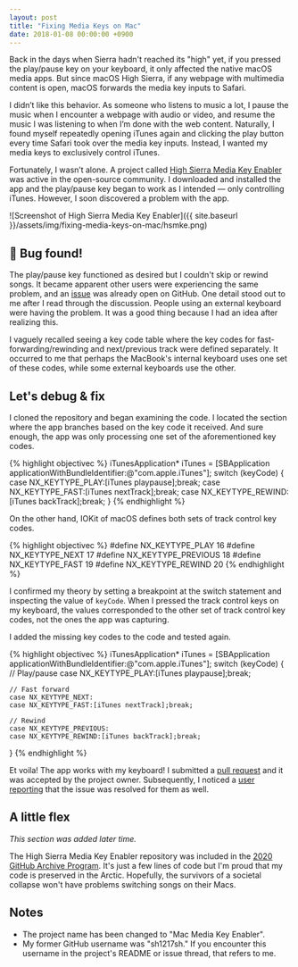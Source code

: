 ```yaml
---
layout: post
title: "Fixing Media Keys on Mac"
date: 2018-01-08 00:00:00 +0900
---
```


Back in the days when Sierra hadn't reached its "high" yet, if you pressed the
play/pause key on your keyboard, it only affected the native macOS media apps.
But since macOS High Sierra, if any webpage with multimedia content is open,
macOS forwards the media key inputs to Safari.

I didn’t like this behavior. As someone who listens to music a lot, I pause the
music when I encounter a webpage with audio or video, and resume the music I was
listening to when I’m done with the web content. Naturally, I found myself
repeatedly opening iTunes again and clicking the play button every time Safari
took over the media key inputs. Instead, I wanted my media keys to exclusively
control iTunes.

Fortunately, I wasn’t alone. A project called
[High Sierra Media Key Enabler](https://github.com/milgra/macmediakeyforwarder)
was active in the open-source community. I downloaded and installed the app and
the play/pause key began to work as I intended — only controlling iTunes.
However, I soon discovered a problem with the app.

![Screenshot of High Sierra Media Key Enabler]({{ site.baseurl }}/assets/img/fixing-media-keys-on-mac/hsmke.png)

## 🐛 Bug found!

The play/pause key functioned as desired but I couldn't skip or rewind songs. It
became apparent other users were experiencing the same problem, and an
[issue](https://github.com/milgra/macmediakeyforwarder/issues/7) was already
open on GitHub. One detail stood out to me after I read through the discussion.
People using an external keyboard were having the problem. It was a good thing
because I had an idea after realizing this.

I vaguely recalled seeing a key code table where the key codes for
fast-forwarding/rewinding and next/previous track were defined separately. It
occurred to me that perhaps the MacBook's internal keyboard uses one set of
these codes, while some external keyboards use the other.

## Let's debug & fix

I cloned the repository and began examining the code. I located the section
where the app branches based on the key code it received. And sure enough, the
app was only processing one set of the aforementioned key codes.

<!-- prettier-ignore-start -->
{% highlight objectivec %}
iTunesApplication* iTunes = [SBApplication applicationWithBundleIdentifier:@"com.apple.iTunes"];
switch (keyCode) {
    case NX_KEYTYPE_PLAY:[iTunes playpause];break;
    case NX_KEYTYPE_FAST:[iTunes nextTrack];break;
    case NX_KEYTYPE_REWIND:[iTunes backTrack];break;
}
{% endhighlight %}
<!-- prettier-ignore-end -->

On the other hand, IOKit of macOS defines both sets of track control key codes.

<!-- prettier-ignore-start -->
{% highlight objectivec %}
#define NX_KEYTYPE_PLAY			16
#define NX_KEYTYPE_NEXT			17
#define NX_KEYTYPE_PREVIOUS		18
#define NX_KEYTYPE_FAST			19
#define NX_KEYTYPE_REWIND		20
{% endhighlight %}
<!-- prettier-ignore-end -->

I confirmed my theory by setting a breakpoint at the switch statement and
inspecting the value of `keyCode`. When I pressed the track control keys on my
keyboard, the values corresponded to the other set of track control key codes,
not the ones the app was capturing.

I added the missing key codes to the code and tested again.

<!-- prettier-ignore-start -->
{% highlight objectivec %}
iTunesApplication* iTunes = [SBApplication applicationWithBundleIdentifier:@"com.apple.iTunes"];
switch (keyCode) {
    // Play/pause
    case NX_KEYTYPE_PLAY:[iTunes playpause];break;

    // Fast forward
    case NX_KEYTYPE_NEXT:
    case NX_KEYTYPE_FAST:[iTunes nextTrack];break;

    // Rewind
    case NX_KEYTYPE_PREVIOUS:
    case NX_KEYTYPE_REWIND:[iTunes backTrack];break;
}
{% endhighlight %}
<!-- prettier-ignore-end -->

Et voila! The app works with my keyboard! I submitted a
[pull request](https://github.com/milgra/macmediakeyforwarder/pull/17) and it
was accepted by the project owner. Subsequently, I noticed a
[user reporting](https://github.com/milgra/macmediakeyforwarder/issues/7#issuecomment-360548098)
that the issue was resolved for them as well.

## A little flex

_This section was added later time._

The High Sierra Media Key Enabler repository was included in the
[2020 GitHub Archive Program](https://archiveprogram.github.com/arctic-vault/).
It's just a few lines of code but I'm proud that my code is preserved in the
Arctic. Hopefully, the survivors of a societal collapse won't have problems
switching songs on their Macs.

## Notes

- The project name has been changed to "Mac Media Key Enabler".
- My former GitHub username was "sh1217sh." If you encounter this username in
  the project's README or issue thread, that refers to me.
